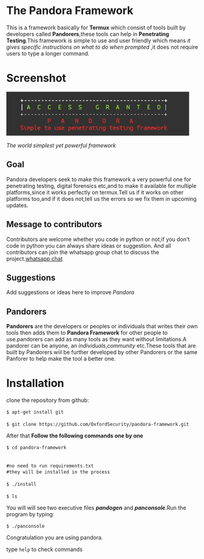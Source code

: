 # The Pandora Framework

This is a framework basically for **Termux** which consist of tools built by developers called **Pandorers**,these tools can help in **Penetrating Testing**.This framework is simple to use and user friendly which means *it gives specific instructions on what to do when prompted* ,it does not require users to type a longer command.
# Screenshot
 ![Screenshot](screenshot.png)

 _The world simplest yet powerful framework_

## Goal
Pandora developers seek to make this framework a very powerful one for penetrating testing, digital forensics etc,and to make it available for multiple platforms,since it  works perfectly on termux.Tell us if it works on other platforms too,and if it does not,tell us the errors so we fix them in upcoming updates.

## Message to contributors
Contributors are welcome whether you code in python or not,if you don't code in python you can always share ideas or suggestion.
And all contributors can join the whatsapp group chat to discuss the project.[whatsapp chat](https://chat.whatsapp.com/HseBYZRyFKR4or9cAg2zC8)

## Suggestions
Add suggestions or ideas here to improve *Pandora*

## Pandorers
**Pandorers** are the developers or peoples or individuals that writes their own tools then adds them to **Pandora Framework** for other people to use.pandorers can add as many tools as they want without limitations.A pandorer can be anyone, an _individuals_,_community_ etc.These tools that are built by Pandorers wiil be further developed by other Pandorers or the same Panforer to help make the tool a better one.


# Installation

clone the repository from github:

```
$ apt-get install git

$ git clone https://github.com/OxfordSecurity/pandora-framework.git
```

After that **Follow the following commands one by one**
```
$ cd pandora-framework


#no need to run requirements.txt
#they will be installed in the process

$ ./install

$ ls
```
You will will see two executive files **_pandogen_** and **_panconsole_**.Run the program by typing:
```
$ ./panconsole

```
Congratulation you are using pandora.

type `help` to check commands
